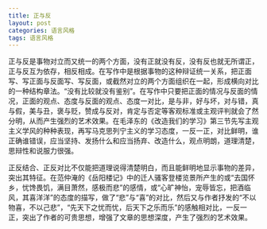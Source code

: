 ```yaml
---
title: 正与反
layout: post
categories: 语言风格
tags: 语言风格
---
```


正与反是事物对立而又统一的两个方面，没有正就没有反，没有反也就无所谓正，正与反互为依存，相反相成。在写作中是根据事物的这种辩证统一关系，把正面写、写正面与反面写、写反面，或截然对立的两个方面组织在一起，形成横向对比的一种结构章法。“没有比较就没有鉴别”。在写作中只要把正面的情况与反面的情况，正面的观点、态度与反面的观点、态度一对比，是与非，好与坏，对与错，真与假，美与丑，褒与贬，赞成与反对，肯定与否定等客观标准或主观评判就会了然分明，从而产生强烈的艺术效果。在毛泽东的《改造我们的学习》第三节先写主观主义学风的种种表现，再写马克思列宁主义的学习态度，一反一正，对比鲜明，谁正确谁错误，应当坚持、发扬什么和应当扬弃、改造什么，观点明朗，道理清楚，思辩性和说服力很强。

正反结合、正反对比不仅能把道理说得清楚明白，而且能鲜明地显示事物的差异，突出其特征。在范仲淹的《岳阳楼记》中的迁人骚客登楼览景所产生的或“去国怀乡，忧馋畏饥，满目萧然，感极而悲”的感情，或“心旷神怡，宠辱皆忘，把酒临风，其喜洋洋”的态度的描写，做了“悲”与“喜”的对比，然后又与作者抒发的“不以物喜，不以己悲”，“先天下之忧而忧，后天下之乐而乐”的感触相对比，一反一正，突出了作者的可贵思想，增强了文章的思想深度，产生了强烈的艺术效果。 